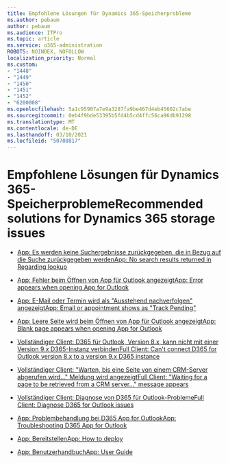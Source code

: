 ```yaml
---
title: Empfohlene Lösungen für Dynamics 365-Speicherprobleme
ms.author: pebaum
author: pebaum
ms.audience: ITPro
ms.topic: article
ms.service: o365-administration
ROBOTS: NOINDEX, NOFOLLOW
localization_priority: Normal
ms.custom:
- "1448"
- "1449"
- "1450"
- "1451"
- "1452"
- "6200008"
ms.openlocfilehash: 5a1c95907a7e9a3287fa9be467d4eb45602c7abe
ms.sourcegitcommit: 0eb4f9bde53395b5fd4b5cd4ffc56ca96db91298
ms.translationtype: MT
ms.contentlocale: de-DE
ms.lasthandoff: 03/10/2021
ms.locfileid: "50708817"
---
```

# <a name="recommended-solutions-for-dynamics-365-storage-issues"></a><span data-ttu-id="d4cfa-102">Empfohlene Lösungen für Dynamics 365-Speicherprobleme</span><span class="sxs-lookup"><span data-stu-id="d4cfa-102">Recommended solutions for Dynamics 365 storage issues</span></span>

* [<span data-ttu-id="d4cfa-103">App: Es werden keine Suchergebnisse zurückgegeben, die in Bezug auf die Suche zurückgegeben werden</span><span class="sxs-lookup"><span data-stu-id="d4cfa-103">App: No search results returned in Regarding lookup</span></span>](https://support.microsoft.com/help/4489111)

* [<span data-ttu-id="d4cfa-104">App: Fehler beim Öffnen von App für Outlook angezeigt</span><span class="sxs-lookup"><span data-stu-id="d4cfa-104">App: Error appears when opening App for Outlook</span></span>](https://go.microsoft.com/fwlink/p/?linkid=2007021)

* [<span data-ttu-id="d4cfa-105">App: E-Mail oder Termin wird als "Ausstehend nachverfolgen" angezeigt</span><span class="sxs-lookup"><span data-stu-id="d4cfa-105">App: Email or appointment shows as "Track Pending"</span></span>](https://go.microsoft.com/fwlink/p/?linkid=2007022)

* [<span data-ttu-id="d4cfa-106">App: Leere Seite wird beim Öffnen von App für Outlook angezeigt</span><span class="sxs-lookup"><span data-stu-id="d4cfa-106">App: Blank page appears when opening App for Outlook</span></span>](https://go.microsoft.com/fwlink/p/?linkid=2007128)

* [<span data-ttu-id="d4cfa-107">Vollständiger Client: D365 für Outlook, Version 8.x, kann nicht mit einer Version 9.x D365-Instanz verbinden</span><span class="sxs-lookup"><span data-stu-id="d4cfa-107">Full Client: Can't connect D365 for Outlook version 8.x to a version 9.x D365 instance</span></span>](https://go.microsoft.com/fwlink/p/?linkid=2007023)

* [<span data-ttu-id="d4cfa-108">Vollständiger Client: "Warten, bis eine Seite von einem CRM-Server abgerufen wird..." Meldung wird angezeigt</span><span class="sxs-lookup"><span data-stu-id="d4cfa-108">Full Client: "Waiting for a page to be retrieved from a CRM server..." message appears</span></span>](https://go.microsoft.com/fwlink/p/?linkid=2007129)

* [<span data-ttu-id="d4cfa-109">Vollständiger Client: Diagnose von D365 für Outlook-Probleme</span><span class="sxs-lookup"><span data-stu-id="d4cfa-109">Full Client: Diagnose D365 for Outlook issues</span></span>](https://go.microsoft.com/fwlink/p/?linkid=2007024)

* [<span data-ttu-id="d4cfa-110">App: Problembehandlung bei D365 App for Outlook</span><span class="sxs-lookup"><span data-stu-id="d4cfa-110">App: Troubleshooting D365 App for Outlook</span></span>](https://go.microsoft.com/fwlink/p/?linkid=2007025)

* [<span data-ttu-id="d4cfa-111">App: Bereitstellen</span><span class="sxs-lookup"><span data-stu-id="d4cfa-111">App: How to deploy</span></span>](https://docs.microsoft.com/dynamics365/outlook-app/deploy-dynamics-365-app-for-outlook)

* [<span data-ttu-id="d4cfa-112">App: Benutzerhandbuch</span><span class="sxs-lookup"><span data-stu-id="d4cfa-112">App: User Guide</span></span>](https://go.microsoft.com/fwlink/p/?linkid=857091)
